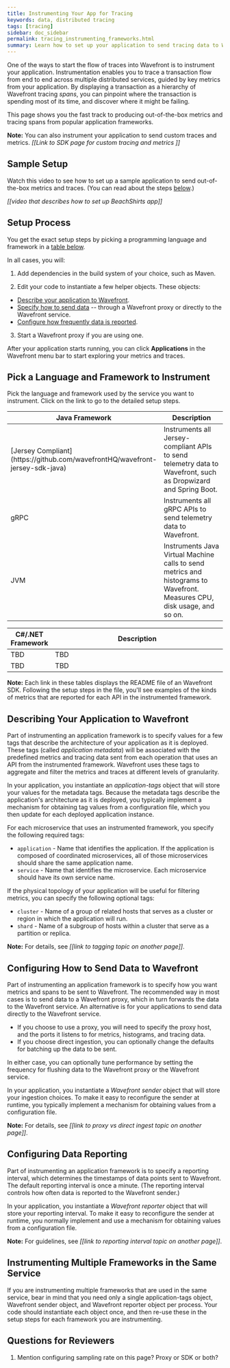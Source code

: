```yaml
---
title: Instrumenting Your App for Tracing
keywords: data, distributed tracing
tags: [tracing]
sidebar: doc_sidebar
permalink: tracing_instrumenting_frameworks.html
summary: Learn how to set up your application to send tracing data to Wavefront.
---
```


One of the ways to start the flow of traces into Wavefront is to instrument your application. Instrumentation enables you to trace a transaction flow from end to end across multiple distributed services, guided by key metrics from your application. By displaying a transaction as a hierarchy of Wavefront tracing _spans_, you can pinpoint where the transaction is spending most of its time, and discover where it might be failing.

This page shows you the fast track to producing out-of-the-box metrics and tracing spans from popular application frameworks. 

**Note:** You can also instrument your application to send custom traces and metrics. _[[Link to SDK page for custom tracing and metrics ]]_

## Sample Setup

Watch this video to see how to set up a sample application to send out-of-the-box metrics and traces. (You can read about the steps [below](#setup-process).)

_[[video that describes how to set up BeachShirts app]]_

## Setup Process 

You get the exact setup steps by picking a programming language and framework in a [table below](#pick-a-language-and-framework-to-instrument). 

In all cases, you will:
 
1. Add dependencies in the build system of your choice, such as Maven. 

2. Edit your code to instantiate a few helper objects. These objects:
  * [Describe your application to Wavefront](#describing-your-application-to-wavefront). 
  * [Specify how to send data](#configuring-how-to-send-data-to-wavefront) -- through a Wavefront proxy or directly to the Wavefront service.
  * [Configure how frequently data is reported](#configuring-data-reporting). 


3. Start a Wavefront proxy if you are using one. 

After your application starts running, you can click **Applications** in the Wavefront menu bar to start exploring your metrics and traces.


## Pick a Language and Framework to Instrument 

Pick the language and framework used by the service you want to instrument. Click on the link to go to the detailed setup steps.

<table width="100%">
<colgroup>
<col width="20%" />
<col width="80%" />
</colgroup>
<tbody>
<thead>
<tr><th>Java Framework</th><th>Description</th></tr>
</thead>
<tr><td markdown="span">[Jersey Compliant](https://github.com/wavefrontHQ/wavefront-jersey-sdk-java)</td>
<td>Instruments all Jersey-compliant APIs to send telemetry data to Wavefront, such as Dropwizard and Spring Boot.</td></tr>
<tr><td markdown="span">gRPC</td>
<td>Instruments all gRPC APIs to send telemetry data to Wavefront.</td></tr>
<tr><td markdown="span">JVM</td>
<td>Instruments Java Virtual Machine calls to send metrics and histograms to Wavefront. Measures CPU, disk usage, and so on.</td></tr>
</tbody>
</table>

<table width="100%">
<colgroup>
<col width="20%" />
<col width="80%" />
</colgroup>
<tbody>
<thead>
<tr><th>C#/.NET Framework</th><th>Description</th></tr>
</thead>
<tr><td markdown="span"> TBD </td>
<td>TBD</td></tr>
<tr><td markdown="span">TBD</td>
<td>TBD</td></tr>
</tbody>
</table>

**Note:** Each link in these tables displays the README file of an Wavefront SDK. Following the setup steps in the file, you'll see examples of the kinds of metrics that are reported for each API in the instrumented framework.

## Describing Your Application to Wavefront

Part of instrumenting an application framework is to specify values for a few tags that describe the architecture of your application as it is deployed. These tags (called _application metadata_) will be associated with the predefined metrics and tracing data sent from each operation that uses an API from the instrumented framework. Wavefront uses these tags to aggregate and filter the metrics and traces at different levels of granularity.

In your application, you instantiate an _application-tags_ object that will store your values for the metadata tags.
Because the metadata tags describe the application's architecture as it is deployed, you typically implement a mechanism for obtaining tag values from a configuration file, which you then update for each deployed application instance.

For each microservice that uses an instrumented framework, you specify the following required tags:
* `application` - Name that identifies the application. If the application is composed of coordinated microservices, all of those microservices should share the same application name.
* `service` - Name that identifies the microservice. Each microservice should have its own service name.

If the physical topology of your application will be useful for filtering metrics, you can specify the following optional tags:
* `cluster` - Name of a group of related hosts that serves as a cluster or region in which the application will run. 
* `shard` - Name of a subgroup of hosts within a cluster that serve as a partition or replica.

**Note:** For details, see _[[link to tagging topic on another page]]_.

## Configuring How to Send Data to Wavefront

Part of instrumenting an application framework is to specify how you want metrics and spans to be sent to Wavefront. The recommended way in most cases is to send data to a Wavefront proxy, which in turn forwards the data to the Wavefront service. An alternative is for your applications to send data directly to the Wavefront service.

* If you choose to use a proxy, you will need to specify the proxy host, and the ports it listens to for metrics, histograms, and tracing data. 
* If you choose direct ingestion, you can optionally change the defaults for batching up the data to be sent. 

In either case, you can optionally tune performance by setting the frequency for flushing data to the Wavefront proxy or the Wavefront service.

In your application, you instantiate a _Wavefront sender_ object that will store your ingestion choices.
To make it easy to reconfigure the sender at runtime, you typically implement a mechanism for obtaining values from a configuration file.


**Note:** For details, see _[[link to proxy vs direct ingest topic on another page]]_.

## Configuring Data Reporting
<!--- Mention source here? --->

Part of instrumenting an application framework is to specify a reporting interval, which determines the timestamps of data points sent to Wavefront. The default reporting interval is once a minute. (The reporting interval controls how often data is reported to the Wavefront sender.) 
 
In your application, you instantiate a _Wavefront reporter_ object that will store your reporting interval.
To make it easy to reconfigure the sender at runtime, you normally implement and use a mechanism for obtaining values from a configuration file.

**Note:** For guidelines, see _[[link to reporting interval topic on another page]]_.

## Instrumenting Multiple Frameworks in the Same Service 

If you are instrumenting multiple frameworks that are used in the same service, bear in mind that you need only a single application-tags object, Wavefront sender object, and Wavefront reporter object per process. Your code should instantiate each object once, and then re-use these in the setup steps for each framework you are instrumenting.

## Questions for Reviewers

1. Mention configuring sampling rate on this page? Proxy or SDK or both?
